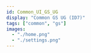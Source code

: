 ```yaml
---
id: Common_UI_GS_UG
display: "Common GS UG (ID7)"
tags: ["common", "gs"]
images:
  - "./home.png"
  - "./settings.png"
---
```

